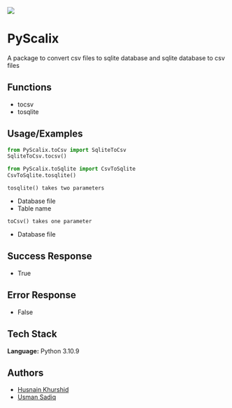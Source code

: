 ![](http://ForTheBadge.com/images/badges/made-with-python.svg)

# PyScalix

A package to convert csv files to sqlite database and sqlite database to csv files

## Functions

- tocsv
- tosqlite

## Usage/Examples

```python
from PyScalix.toCsv import SqliteToCsv
SqliteToCsv.tocsv()

from PyScalix.toSqlite import CsvToSqlite
CsvToSqlite.tosqlite()

```

```
tosqlite() takes two parameters
```

- Database file
- Table name

```
toCsv() takes one parameter
```

- Database file

## Success Response

- True

## Error Response

- False

## Tech Stack

**Language:** Python 3.10.9

## Authors

- [Husnain Khurshid](https://www.github.com/mhusnainkh)
- [Usman Sadiq](https://www.github.com/usman-cs)
